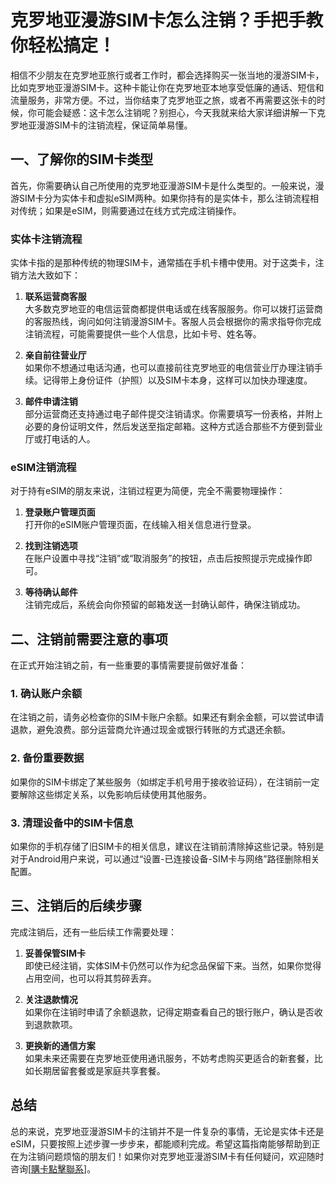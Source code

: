 # 克罗地亚漫游SIM卡怎么注销？手把手教你轻松搞定！

相信不少朋友在克罗地亚旅行或者工作时，都会选择购买一张当地的漫游SIM卡，比如克罗地亚漫游SIM卡。这种卡能让你在克罗地亚本地享受低廉的通话、短信和流量服务，非常方便。不过，当你结束了克罗地亚之旅，或者不再需要这张卡的时候，你可能会疑惑：这卡怎么注销呢？别担心，今天我就来给大家详细讲解一下克罗地亚漫游SIM卡的注销流程，保证简单易懂。

## 一、了解你的SIM卡类型

首先，你需要确认自己所使用的克罗地亚漫游SIM卡是什么类型的。一般来说，漫游SIM卡分为实体卡和虚拟eSIM两种。如果你持有的是实体卡，那么注销流程相对传统；如果是eSIM，则需要通过在线方式完成注销操作。

### 实体卡注销流程
实体卡指的是那种传统的物理SIM卡，通常插在手机卡槽中使用。对于这类卡，注销方法大致如下：

1. **联系运营商客服**  
   大多数克罗地亚的电信运营商都提供电话或在线客服服务。你可以拨打运营商的客服热线，询问如何注销漫游SIM卡。客服人员会根据你的需求指导你完成注销流程，可能需要提供一些个人信息，比如卡号、姓名等。

2. **亲自前往营业厅**  
   如果你不想通过电话沟通，也可以直接前往克罗地亚的电信营业厅办理注销手续。记得带上身份证件（护照）以及SIM卡本身，这样可以加快办理速度。

3. **邮件申请注销**  
   部分运营商还支持通过电子邮件提交注销请求。你需要填写一份表格，并附上必要的身份证明文件，然后发送至指定邮箱。这种方式适合那些不方便到营业厅或打电话的人。

### eSIM注销流程
对于持有eSIM的朋友来说，注销过程更为简便，完全不需要物理操作：

1. **登录账户管理页面**  
   打开你的eSIM账户管理页面，在线输入相关信息进行登录。

2. **找到注销选项**  
   在账户设置中寻找“注销”或“取消服务”的按钮，点击后按照提示完成操作即可。

3. **等待确认邮件**  
   注销完成后，系统会向你预留的邮箱发送一封确认邮件，确保注销成功。

## 二、注销前需要注意的事项

在正式开始注销之前，有一些重要的事情需要提前做好准备：

### 1. 确认账户余额
在注销之前，请务必检查你的SIM卡账户余额。如果还有剩余金额，可以尝试申请退款，避免浪费。部分运营商允许通过现金或银行转账的方式退还余额。

### 2. 备份重要数据
如果你的SIM卡绑定了某些服务（如绑定手机号用于接收验证码），在注销前一定要解除这些绑定关系，以免影响后续使用其他服务。

### 3. 清理设备中的SIM卡信息
如果你的手机存储了旧SIM卡的相关信息，建议在注销前清除掉这些记录。特别是对于Android用户来说，可以通过“设置-已连接设备-SIM卡与网络”路径删除相关配置。

## 三、注销后的后续步骤

完成注销后，还有一些后续工作需要处理：

1. **妥善保管SIM卡**  
   即使已经注销，实体SIM卡仍然可以作为纪念品保留下来。当然，如果你觉得占用空间，也可以将其剪碎丢弃。

2. **关注退款情况**  
   如果你在注销时申请了余额退款，记得定期查看自己的银行账户，确认是否收到退款款项。

3. **更换新的通信方案**  
   如果未来还需要在克罗地亚使用通讯服务，不妨考虑购买更适合的新套餐，比如长期居留套餐或是家庭共享套餐。

## 总结

总的来说，克罗地亚漫游SIM卡的注销并不是一件复杂的事情，无论是实体卡还是eSIM，只要按照上述步骤一步步来，都能顺利完成。希望这篇指南能够帮助到正在为注销问题烦恼的朋友们！如果你对克罗地亚漫游SIM卡有任何疑问，欢迎随时咨询[[購卡點擊聯系](https://t.me/s/esim1088)]。
